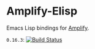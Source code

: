 # Amplify-Elisp
Emacs Lisp bindings for [Amplify](https://github.com/jjpe/amplify).

`0.16.3`: [![Build Status](https://travis-ci.org/jjpe/amplify-elisp.svg?branch=0.16.3)](https://travis-ci.org/jjpe/amplify-elisp)
